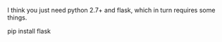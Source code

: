 I think you just need python 2.7+ and flask, which in turn requires some
things.

pip install flask

